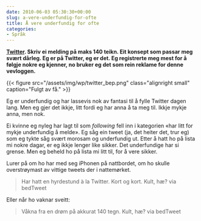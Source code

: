 ```yaml
---
date: 2010-06-03 05:30:30+00:00
slug: a-vere-underfundig-for-ofte
title: Å vere underfundig for ofte
categories:
- Språk
---
```


**[Twitter](https://twitter.com/). Skriv ei melding på maks 140 teikn. Eit konsept som passar meg svært dårleg. Eg er på Twitter, eg er det. Eg registrerte meg mest for å følgje nokre eg kjenner, no bruker eg det som rein reklame for denne vevloggen.**

{{< figure src="/assets/img/wp/twitter_bep.png" class="alignright small" caption="Fulgt av få." >}}

<!--more-->

Eg er underfundig og har lassevis nok av fantasi til å fylle Twitter dagen lang. Men eg gjer det ikkje, litt fordi eg har anna å ta meg til. Ikkje mykje anna, men nok.

Ei kvinne eg nyleg har lagt til som _following_ fell inn i kategorien «har litt for mykje underfundig å melde». Eg såg ein tweet (ja, det heiter det, trur eg) som eg tykte såg svært morosam og underfundig ut. Etter å hatt ho på lista mi nokre dagar, er eg ikkje lenger like sikker. Det underfundige har si grense. Men eg beheld ho på lista mi litt til, for å vere sikker.

Lurer på om ho har med seg iPhonen på nattbordet, om ho skulle overstrøymast av vittige tweets der i nattemørket.


<blockquote>Har hatt en hyrdestund à la Twitter. Kort og kort. Kult, hæ?
via bedTweet</blockquote>


Eller når ho vaknar sveitt:


<blockquote>Våkna fra en drøm på akkurat 140 tegn. Kult, hæ?
via bedTweet</blockquote>


